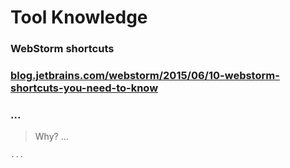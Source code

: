 # Tool Knowledge

### WebStorm shortcuts

### [blog.jetbrains.com/webstorm/2015/06/10-webstorm-shortcuts-you-need-to-know](https://blog.jetbrains.com/webstorm/2015/06/10-webstorm-shortcuts-you-need-to-know/)

### ...

> Why? ...

```javascript
...
```





